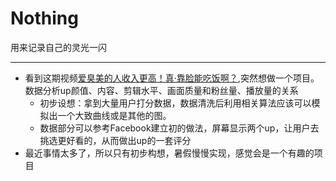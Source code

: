 # Nothing
用来记录自己的灵光一闪

---



+ 看到这期视频[爱臭美的人收入更高！真·靠脸能吃饭啊？](https://www.bilibili.com/video/BV1pA411i7td),突然想做一个项目。数据分析up颜值、内容、剪辑水平、画面质量和粉丝量、播放量的关系
  + 初步设想：拿到大量用户打分数据，数据清洗后利用相关算法应该可以模拟出一个大致曲线或是其他的图。
  + 数据部分可以参考Facebook建立初的做法，屏幕显示两个up，让用户去挑选更好看的，从而做出up的一套评分
+ 最近事情太多了，所以只有初步构想，暑假慢慢实现，感觉会是一个有趣的项目

